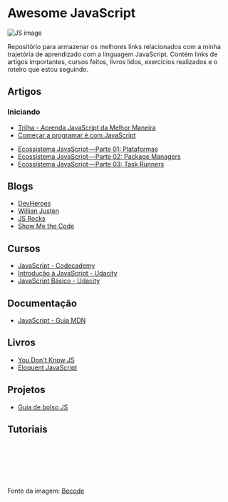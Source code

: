 # Awesome JavaScript

![JS image](https://d2tycqyw09ngo1.cloudfront.net/be-content/uploads/2016/10/24122819/Por-que-usar-JavaScript.gif)

Repositório para armazenar os melhores links relacionados com a minha trajetória de aprendizado com a linguagem JavaScript. Contém links de artigos importantes, cursos feitos, livros lidos, exercícios realizados e o roteiro que estou seguindo.


## Artigos

### Iniciando
* [Trilha - Aprenda JavaScript da Melhor Maneira](http://programadorobjetivo.co/o-melhor-caminho-para-aprender-javascript-e-domina-lo/)
* [Começar a programar é com JavaScript](http://blog.caelum.com.br/comecar-a-programar-e-com-javascript/)
- [Ecossistema JavaScript — Parte 01: Plataformas](https://blog.codecasts.com.br/ecossistema-javascript-parte-01-plataformas-7a611608b58)
- [Ecossistema JavaScript — Parte 02: Package Managers](https://blog.codecasts.com.br/ecossistema-javascript-parte-02-package-manager-68fd19a1fad3)
- [Ecossistema JavaScript — Parte 03: Task Runners](https://blog.codecasts.com.br/ecossistema-javascript-parte-03-task-runners-5acedba9f072)

## Blogs
* [DevHeroes](https://devheroes.io/)
* [Willian Justen](https://willianjusten.com.br/)
* [JS Rocks](http://jsrocks.org/pt-br/)
* [Show Me the Code](https://showmethecode.com.br/)

## Cursos
* [JavaScript - Codecademy](https://www.codecademy.com/tracks/javascript)
* [Introdução à JavaScript - Udacity](https://br.udacity.com/course/intro-to-javascript--ud803)
* [JavaScript Básico - Udacity](https://br.udacity.com/course/javascript-basics--ud804)


## Documentação
* [JavaScript - Guia MDN](https://developer.mozilla.org/pt-BR/docs/Aprender/JavaScript)


## Livros
* [You Don't Know JS](https://github.com/cezaraugusto/You-Dont-Know-JS)
* [Eloquent JavaScript](http://braziljs.github.io/eloquente-javascript/)

## Projetos
* [Guia de bolso JS](https://github.com/lucasmaiaesilva/guia-de-bolso-javascript)


## Tutoriais







<br>
<br>
<br>
<br>
<br>

Fonte da imagem: [Becode](https://becode.com.br/javascript-para-iniciantes-origens-o-que-e-para-que-serve/)

